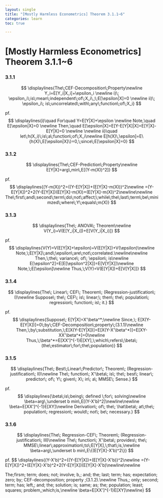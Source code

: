 ```yaml
---
layout: single
title: "[Mostly Harmless Econometrics] Theorem 3.1.1~6"
categories: learn
toc: true

---
```




# [Mostly Harmless Econometrics] Theorem 3.1.1~6



### 3.1.1

$$
\displaylines{The\;CEF-Decomposition\;Property\newline
Y_i=E[Y_i|X_i]+\epsilon_i \newline
i)\; \epsilon_i\;is\;mean\;independent\;of\;X_i\,;\;E[\epsilon|X]=0 \newline
ii)\; \epsilon_i\; is\;uncorrelated\;with\;any\;function\;of\;X_i}
$$



pf.
$$
\displaylines{i)\quad For\quad Y=E[Y|X]+\epsilon \newline
Note,\quad E[\epsilon|X]=0 \newline
Then,\quad E[\epsilon|X]=E[Y-E[Y|X]|X]=E[Y|X]-E[Y|X]=0 \newline \newline
ii)\quad let\;h(X_i)\;is\;a\;function\;of\;X_i\newline
E[h(X)\,\epsilon]=E\{h(X)\,E[\epsilon|X]\}=0,\;since\;E[\epsilon|X]=0}
$$



### 3.1.2

$$
\displaylines{The\;CEF-Prediction\;Property\newline
E[Y|X]=arg\,min\,E[(Y-m(X))^2]}
$$





pf.
$$
\displaylines{(Y-m(X))^2=((Y-E[Y|X])+(E[Y|X]-m(X)))^2\newline
=(Y-E[Y|X])^2+2(Y-E[Y|X])(E[Y|X]-m(X))+(E[Y|X]-m(X))^2\newline\newline
The\;first\;and\;second\;term\;do\;not\;affect;\;while\;the\;last\;term\;be\;minimzed\;where\;Y\;equals\;m(X)}
$$


### 3.1.3

$$
\displaylines{The\; ANOVA\; Theorem\newline
V(Y_i)=V(E[Y_i|X_i])+E[V(Y_i|X_i)]}
$$



pf.
$$
\displaylines{V(Y)=V(E[Y|X]+\epsilon)=V(E[Y|X])+V(\epsilon)\newline
Note,\;E[Y|X]\;and\;\epsilon\;are\;not\;correlated.\newline\newline
Then,\;the\; variance\; of\; \epsilon\; is\newline
E[\epsilon^2]=E[E[\epsilon^2|X]]=E[V[Y|X]]\newline
Note,\;E[\epsilon]\newline
Thus,\;V(Y)=V(E[Y|X])+E[V[Y|X]]}
$$


### 3.1.4

$$
\displaylines{The\; Linear\; CEF\; Theorem\; (Regression-justification\; I)\newline
Suppose\; the\; CEF\; is\; linear;\; then\; the\; population\; regression\; function\; is\; it.}
$$



pf.
$$
\displaylines{Suppose\; E[Y|X]=X'\beta^*;\newline
Since,\; E[X(Y-E[Y|X])]=0\;by\;CEF-Decomposition\;property\;(3.1.1)\newline
Then,\;by\;substitution,\;E[X(Y-E[Y|X])]=E[X(Y-X'\beta^*)]=E[XY-XX'\beta^*]=0\newline
Thus,\;\beta^*=E[XX']^{-1}E[XY],\;which\;refers\;\beta\;(the\;estimator\;for\;the\;population)}
$$


### 3.1.5

$$
\displaylines{The\; Best\;Linear\;Predictor\; Theorem\; (Regression-justification\; II)\newline
The\; function\; X'\beta\; is\; the\; best\; linear\; predictor\; of\; Y\; given\; X\; in\; a\; MMSE\; Sense.}
$$



pf.
$$
\displaylines{\beta\;is\;being\; defined \;for\; solving\newline
\beta=arg\,\underset b min\,E[(Y-X'b)^2]\newline\newline
\beta=E[XX']^{-1}E[XY]\newline
Derivation\; of\; the\; \hat\beta\; at\;the\; population\; regression\; would\; not\; be\; necessary.}
$$


### 3.1.6

$$
\displaylines{The\; Regression-CEF\; Theorem\; (Regression-justification\; III)\newline
The\; function\; X'\beta\; provides\; the\; MMSE\;linear\;approximation\;to\;E[Y|X],\;that\;is,\newline
\beta=arg\,\underset b min\,E\{(E[Y|X]-X'b)^2\}}
$$



pf.
$$
\displaylines{(Y-X'b)^2=\{(Y-E[Y|X])+(E[Y|X]-X'b)\}^2\newline
=(Y-E[Y|X])^2+(E[Y|X]-X'b)^2+2(Y-E[Y|X])(E[Y|X]-X'b)\newline\newline

The\;firsm\; term\; does\; not\; involve\; b,\; and\; the\; last\; term\; has\; expectation\; zero\; by\; CEF-decomposition\; property \;(3.1.2).\newline
Thus,\; only\; second\; term\; has\; left,\; and\; the\; solution\; is\; same\; as\; the\; population\; least\; squares\; problem,\;which\;is,\newline
\beta=E[XX']^{-1}E[XY]\newline}
$$
